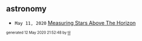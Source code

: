 ## astronomy

* <code>May 11, 2020</code> [Measuring Stars Above The Horizon](/Users/ccummer/Documents/tilde/2020-05-11T00-17-00-measuring-stars-above-the-horizon.md)

<sup><sub>generated 12 May 2020 21:52:48 by <a href='https://github.com/senorprogrammer/til'>til</a></sub></sup>
